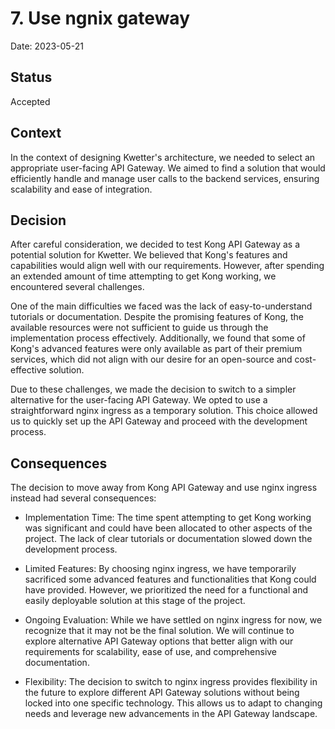 # 7. Use ngnix gateway

Date: 2023-05-21

## Status

Accepted

## Context

In the context of designing Kwetter's architecture, we needed to select an appropriate user-facing API Gateway. We aimed
to find a solution that would efficiently handle and manage user calls to the backend services, ensuring scalability and
ease of integration.

## Decision

After careful consideration, we decided to test Kong API Gateway as a potential solution for Kwetter. We believed that
Kong's features and capabilities would align well with our requirements. However, after spending an extended amount of
time attempting to get Kong working, we encountered several challenges.

One of the main difficulties we faced was the lack of easy-to-understand tutorials or documentation. Despite the
promising features of Kong, the available resources were not sufficient to guide us through the implementation process
effectively. Additionally, we found that some of Kong's advanced features were only available as part of their premium
services, which did not align with our desire for an open-source and cost-effective solution.

Due to these challenges, we made the decision to switch to a simpler alternative for the user-facing API Gateway. We
opted to use a straightforward nginx ingress as a temporary solution. This choice allowed us to quickly set up the API
Gateway and proceed with the development process.

## Consequences

The decision to move away from Kong API Gateway and use nginx ingress instead had several consequences:

- Implementation Time: The time spent attempting to get Kong working was significant and could have been allocated to
other aspects of the project. The lack of clear tutorials or documentation slowed down the development process.

- Limited Features: By choosing nginx ingress, we have temporarily sacrificed some advanced features and functionalities
that Kong could have provided. However, we prioritized the need for a functional and easily deployable solution at this
stage of the project.

- Ongoing Evaluation: While we have settled on nginx ingress for now, we recognize that it may not be the final solution.
We will continue to explore alternative API Gateway options that better align with our requirements for scalability,
ease of use, and comprehensive documentation.

- Flexibility: The decision to switch to nginx ingress provides flexibility in the future to explore different API Gateway
solutions without being locked into one specific technology. This allows us to adapt to changing needs and leverage new
advancements in the API Gateway landscape.